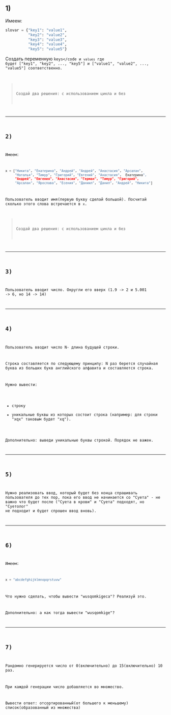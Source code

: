 ## 1) 

Имеем:

```python
slovar = {"key1": "value1",
          "key2": "value2",
          "key3": "value3",
          "key4": "value4",
          "key5": "value5"}
```

Создать переменную <code>keys</code и <code>values</code> где будет ["key1", "key2", ..., "key5"] и ["value1", "value2", ..., "value5"] соответственно.

> Создай два решения: с использованием цикла и без

---

## 2)

Имеем:

```python
x = ["Никита", "Екатерина", "Андрей", "Андрей", "Анастасия", "Арсалан", 
     "Наталья", "Тимур", "Григорий", "Евгений", "Анастасия",  Екатерина", 
     "Андрей", "Евгения", "Анастасия", "Герман", "Тимур", "Григорий", 
     "Арсалан", "Ярослава", "Есения", "Даниил", "Данил", "Андрей", "Никита"]
```

Пользователь вводит имя(первую букву сделай большой). Посчитай сколько этого слова встречается в <code>x</code>.

> Создай два решения: с использованием цикла и без

---

## 3) 

Пользователь вводит число. Округли его вверх (1.9 -> 2 и 5.001 -> 6, но 14 -> 14)

---

## 4)

Пользователь вводит число N- длина будущей строки.

Строка составляется по следующему принципу: N раз берется случайная буква из больших букв английского алфавита и составляется строка.

Нужно вывести:
- строку
- уникальные буквы из которых состоит строка (например: для строки "xqx" таковым будет "xq"). 

Дополнительно: выведи уникальные буквы строкой. Порядок не важен.

---

## 5)

Нужно реализовать ввод, который будет без конца спрашивать пользователя до тех пор, пока его ввод не начинается со "Суета" - не важно что будет после ("Суета в крови" и "Суета" подходят, но "Суетолог" не подходит и будет спрошен ввод вновь).

---

## 6)

Имеем:

```python
x = "abcdefghijklmnopqrstuvw"
```

Что нужно сделать, чтобы вывести "wusqomkigeca"? Реализуй это.

Дополнительно: а как тогда вывести "wusqomkige"?

---

## 7)

Рандомно генерируется число от 0(включительно) до 15(включительно) 10 раз.

При каждой генерации число добавляется во множество.

Вывести ответ: отсортированный(от большего к меньшему) список(образованный из множества)

